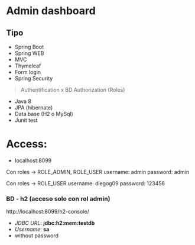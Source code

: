 # Admin dashboard

## Tipo
- Spring Boot
- Spring WEB 
- MVC 
- Thymeleaf 
- Form login 
- Spring Security 
> Authentification x BD 
> Authorization (Roles)
- Java 8
- JPA (hibernate)
- Data base (H2 o MySql)
- Junit test

# Access:
- localhost:8099

Con roles -> ROLE_ADMIN, ROLE_USER
username: admin
password: admin

Con roles -> ROLE_USER
username: diegog09
password: 123456

### BD - h2 (acceso solo con rol admin)
http://localhost:8099/h2-console/

 - *JDBC URL*: **jdbc:h2:mem:testdb**
 - *Username*: **sa**
 - without password
